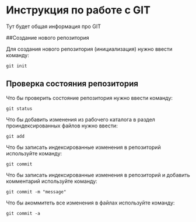# Инструкция по работе с GIT

Тут будет общая информация про GIT

##Создание нового репозитория

Для создания нового репозитория (инициализация) нужно ввести команду:

    git init

## Проверка состояния репозитория

Что бы проверить состояние репозитория нужно ввести команду:

    git status
    
Что бы добавить изменения из рабочего каталога в раздел проиндексированных файлов нужно ввести:

    git add

Что бы записать индексированные изменения в репозиторий используйте команду:

    git commit

Что бы записать индексированные изменения в репозиторий и добавить комментарий используйте команду:

    git commit -m "message"

Что бы акоммитеть все изменения в файлах используйте команду:

    git commit -a

